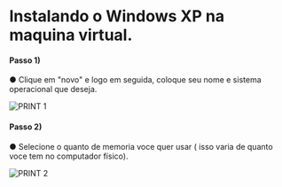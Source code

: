 # Instalando o Windows XP na maquina virtual.

#### Passo 1)

● Clique em "novo" e logo em seguida, coloque seu nome e sistema operacional que deseja.

![PRINT 1](https://user-images.githubusercontent.com/78084609/110405792-e0ff2c80-805f-11eb-8203-489f10484b77.png)

#### Passo 2)

● Selecione o quanto de memoria voce quer usar ( isso varia de quanto voce tem no computador físico).

![PRINT 2](https://user-images.githubusercontent.com/78084609/110406562-32f48200-8061-11eb-96af-305fa86a699c.png)

